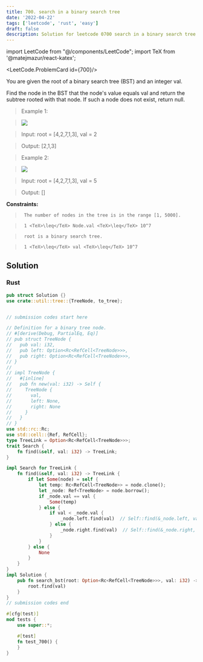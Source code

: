 ```yaml
---
title: 700. search in a binary search tree
date: '2022-04-22'
tags: ['leetcode', 'rust', 'easy']
draft: false
description: Solution for leetcode 0700 search in a binary search tree
---
```

import LeetCode from "@/components/LeetCode";
import TeX from '@matejmazur/react-katex';

<LeetCode.ProblemCard id={700}/>
 

  You are given the root of a binary search tree (BST) and an integer val.

  Find the node in the BST that the node's value equals val and return the subtree rooted with that node. If such a node does not exist, return null.

   

 >   Example 1:

 >   ![](https://assets.leetcode.com/uploads/2021/01/12/tree1.jpg)

 >   Input: root <TeX>=</TeX> [4,2,7,1,3], val <TeX>=</TeX> 2

 >   Output: [2,1,3]

  

 >   Example 2:

 >   ![](https://assets.leetcode.com/uploads/2021/01/12/tree2.jpg)

 >   Input: root <TeX>=</TeX> [4,2,7,1,3], val <TeX>=</TeX> 5

 >   Output: []

  

   

  **Constraints:**

  

 >   	The number of nodes in the tree is in the range [1, 5000].

 >   	1 <TeX>\leq</TeX> Node.val <TeX>\leq</TeX> 10^7

 >   	root is a binary search tree.

 >   	1 <TeX>\leq</TeX> val <TeX>\leq</TeX> 10^7


## Solution
### Rust
```rust
pub struct Solution {}
use crate::util::tree::{TreeNode, to_tree};


// submission codes start here

// Definition for a binary tree node.
// #[derive(Debug, PartialEq, Eq)]
// pub struct TreeNode {
//   pub val: i32,
//   pub left: Option<Rc<RefCell<TreeNode>>>,
//   pub right: Option<Rc<RefCell<TreeNode>>>,
// }
// 
// impl TreeNode {
//   #[inline]
//   pub fn new(val: i32) -> Self {
//     TreeNode {
//       val,
//       left: None,
//       right: None
//     }
//   }
// }
use std::rc::Rc;
use std::cell::{Ref, RefCell};
type TreeLink = Option<Rc<RefCell<TreeNode>>>;
trait Search {
    fn find(&self, val: i32) -> TreeLink;
}

impl Search for TreeLink {
    fn find(&self, val: i32) -> TreeLink {
        if let Some(node) = self {
            let temp: Rc<RefCell<TreeNode>> = node.clone();
            let _node: Ref<TreeNode> = node.borrow();
            if _node.val == val {
                Some(temp)
            } else {
                if val < _node.val {
                    _node.left.find(val)  // Self::find(&_node.left, val)
                } else {
                    _node.right.find(val)  // Self::find(&_node.right, val)
                }
            }
        } else {
            None
        }
    }
}
impl Solution {
    pub fn search_bst(root: Option<Rc<RefCell<TreeNode>>>, val: i32) -> Option<Rc<RefCell<TreeNode>>> {
        root.find(val)
    }
}
// submission codes end

#[cfg(test)]
mod tests {
    use super::*;

    #[test]
    fn test_700() {
    }
}

```
